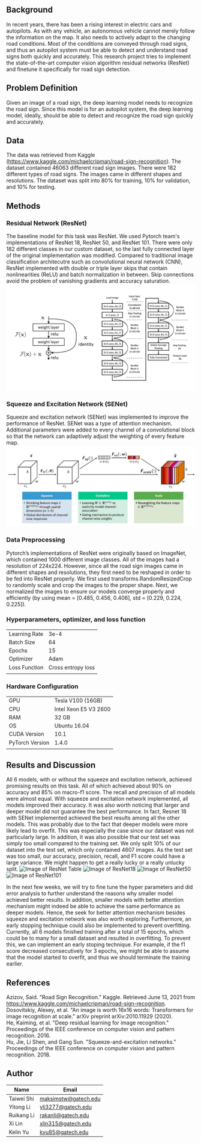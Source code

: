 ## **Background**
In recent years, there has been a rising interest in electric cars and autopilots. As with any vehicle, an autonomous vehicle cannot merely follow the information on the map. It also needs to actively adapt to the changing road conditions. Most of the conditions are conveyed through road signs, and thus an autopilot system must be able to detect and understand road signs both quickly and accurately. This research project tries to implement the state-of-the-art computer vision algorithm residual networks (ResNet) and finetune it specifically for road sign detection. 

## **Problem Definition**
Given an image of a road sign, the deep learning model needs to recognize the road sign. Since this model is for an autopilot system, the deep learning model, ideally, should be able to detect and recognize the road sign quickly and accurately. 

## **Data**
The data was retrieved from Kaggle (https://www.kaggle.com/michaelcripman/road-sign-recognition). The dataset contained 46063 different road sign images. There were 182 different types of road signs. The images came in different shapes and resolutions. The dataset was split into 80% for training, 10% for validation, and 10% for testing. 

## **Methods**
### Residual Network (ResNet)
The baseline model for this task was ResNet. We used Pytorch team's implementations of ResNet 18, ResNet 50, and ResNet 101. There were only 182 different classes in our custom dataset, so the last fully connected layer of the original implementation was modified. Compared to traditional image classification architecutre such as convolutional neural network (CNN), ResNet implemented with double or triple layer skips that contain nonlinearities (ReLU) and batch normalization in between. Skip connections avoid the problem of vanishing gradients and accuracy saturation.
![ResNet](images/resnet_new.png)

### Squeeze and Excitation Network (SENet)
Squeeze and excitation network (SENet) was implemented to improve the performance of ResNet. SENet was a type of attention mechanism. Additional parameters were added to every
channel of a convolutional block so that the network can adaptively adjust the weighting of every feature map.
![SENet](images/senet.png)

### Data Preprocessing
Pytorch’s implementations of ResNet were originally based on ImageNet, which contained 1000 different image classes. All of the images had a resolution of 224x224. However, since all the road sign images came in different shapes and resolutions, they first need to be reshaped in order to be fed into ResNet properly. We first used transforms.RandomResizedCrop to randomly scale and crop the images to the proper shape. Next, we normalized the images to ensure our models converge properly and efficiently (by using mean = [0.485, 0.456, 0.406], std = [0.229, 0.224, 0.225]). 

### Hyperparameters, optimizer, and loss function
|||
|---------|--------|
|Learning Rate|3e-4|
|Batch Size|64|
|Epochs|15|
|Optimizer|Adam|
|Loss Function| Cross entropy loss|
|||

### Hardware Configuration ###
|||
|-----|-----|
|GPU|Tesla V100 (16GB)|
|CPU|Intel Xeon E5 V3 2600|
|RAM|32 GB|
|OS|Ubuntu 16.04|
|CUDA Version|10.1|
|PyTorch Version|1.4.0|
|||

## **Results and Discussion**
All 6 models, with or without the squeeze and excitation network, achieved promising results on this task. All of which achieved about 90% on accuracy and 85% on macro-f1 score. The recall and precision of all models were almost equal. With squeeze and excitation network implemented, all models improved their accuracy. It was also worth noticing that larger and deeper model did not guarantee the best performance. In fact, Resnet 18 with SENet implemented achieved the best results among all the other models. This was probably due to the fact that deeper models were more likely lead to overfit. This was especially the case since our dataset was not particularly large. In addition, it was also possible that our test set was simply too small compared to the training set. We only split 10% of our dataset into the test set, which only contained 4607 images. As the test set was too small, our accuracy, precision, recall, and F1 score could have a large variance. We might happen to get a really lucky or a really unlucky split.
![Image of ResNet Table](https://raw.githubusercontent.com/maksimstw/CS_4641_Project/main/docs/images/ResNet_Table.png?token=AJODYZR27XOUFII3FINI3S3A57VNY)
![Image of ResNet18](https://raw.githubusercontent.com/maksimstw/CS_4641_Project/main/docs/images/ResNet18.png?token=AKHWC5HQXSF3R5UDWHLES5LA572EQ)
![Image of ResNet50](https://raw.githubusercontent.com/maksimstw/CS_4641_Project/main/docs/images/ResNet50.png?token=AJODYZT3F7CG2MFUXKYS473A6AE5M)
![Image of ResNet101](https://raw.githubusercontent.com/maksimstw/CS_4641_Project/main/docs/images/ResNet101.png?token=AKHWC5CETOI5FBUHTO2IACLA572HO)

In the next few weeks, we will try to fine tune the hyper parameters and did error analysis to further understand the reasons why smaller model achieved better results. In addition, smaller models with better attention mechanism might indeed be able to achieve the same performance as deeper models. Hence, the seek for better attention mechanism besides squeeze and excitation network was also worth exploring. Furthermore, an early stopping technique could also be implemented to prevent overfitting. Currently, all 6 models finished training after a total of 15 epochs, which could be to many for a small dataset and resulted in overfitting. To prevent this, we can implement an early stoping technique. For example, if the f1 score decreased consecutively for 3 epochs, we might be able to assume that the model started to overfit, and thus we should terminate the training earlier. 

## **References**
Azizov, Said. "Road Sign Recognition." Kaggle. Retrieved June 13, 2021 from https://www.kaggle.com/michaelcripman/road-sign-recognition.  
Dosovitskiy, Alexey, et al. "An image is worth 16x16 words: Transformers for image recognition at scale." arXiv preprint arXiv:2010.11929 (2020).   
He, Kaiming, et al. "Deep residual learning for image recognition." Proceedings of the IEEE conference on computer vision and pattern recognition. 2016.  
Hu, Jie, Li Shen, and Gang Sun. "Squeeze-and-excitation networks." Proceedings of the IEEE conference on computer vision and pattern recognition. 2018.

## **Author**
| Name        | Email                |  
| ----------- | ---------------      |  
| Taiwei Shi  | maksimstw@gatech.edu |  
| Yitong Li   | yli3277@gatech.edu   |  
| Ruikang Li  | rakanli@gatech.edu   |  
| Xi Lin      | xlin315@gatech.edu   |
| Kelin Yu    | kyu85@gatech.edu     |
